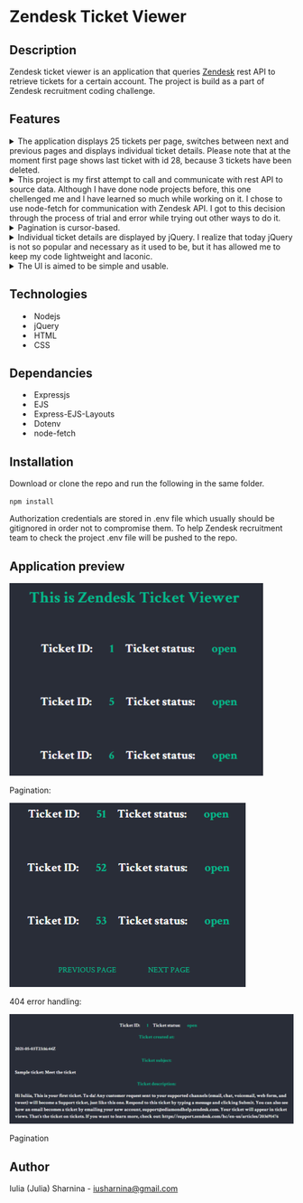 # Zendesk Ticket Viewer #

## Description
Zendesk ticket viewer is an application that queries [Zendesk](https://www.zendesk.com/ "Zendesk") rest API to retrieve tickets for a certain account. The project is build as a part of Zendesk recruitment coding challenge.



## Features
<details>
           <summary>The application displays 25 tickets per page, switches between next and previous pages and displays individual ticket details. Please note that at the moment first page shows last ticket with id 28, because 3 tickets have been deleted.
<details>
           <summary>This project is my first attempt to call and communicate with rest API to source data. Although I have done node projects before, this one chellenged me and I have learned so much while working on it. I chose to use node-fetch for communication with Zendesk API. I got to this decision through the process of trial and error while trying out other ways to do it.
<details>
           <summary>Pagination is cursor-based.
<details>
           <summary>Individual ticket details are displayed by jQuery. I realize that today jQuery is not so popular and necessary as it used to be, but it has allowed me to keep my code lightweight and laconic. 
<details>
           <summary>The UI is aimed to be simple and usable.


## Technologies
* Nodejs
* jQuery
* HTML
* CSS


## Dependancies
* Expressjs
* EJS
* Express-EJS-Layouts
* Dotenv
* node-fetch


## Installation

Download or clone the repo and run the following in the same folder.

`npm install`

Authorization credentials are stored in .env file which usually should be gitignored in order not to compromise them. To help Zendesk recruitment team to check the project .env file will be pushed to the repo. 

## Application preview
![app preview](first_page-screen.png)

Pagination:

![pagination](pagination-screen.png)

404 error handling:

![404 handling](ticket-details-screen.png)

Pagination


## Author
Iulia (Julia) Sharnina - iusharnina@gmail.com

